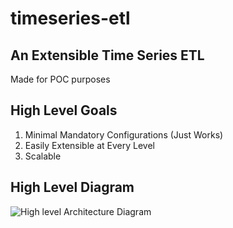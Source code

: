 # timeseries-etl
## An Extensible Time Series ETL
Made for POC purposes

## High Level Goals

 1. Minimal Mandatory Configurations (Just Works)
 2. Easily Extensible at Every Level
 3. Scalable

## High Level Diagram
![High level Architecture Diagram](https://i.imgur.com/1a9Id0R.png)
